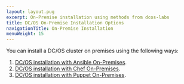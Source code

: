 ```yaml
---
layout: layout.pug
excerpt: On-Premise installation using methods from dcos-labs
title: DC/OS On-Premise Installation Options
navigationTitle: On-Premise Installation 
menuWeight: 15
---
```


You can install a DC/OS cluster on premises using the following ways:

1. [DC/OS installation with Ansible On-Premises](https://github.com/dcos-labs/ansible-dcos/blob/master/docs/INSTALL_ONPREM.md).
2. [DC/OS installation with Chef On-Premises](https://github.com/dcos-labs/dcos-chef).
3. [DC/OS installation with Puppet On-Premises](https://github.com/dcos-labs/dcos-puppet).
